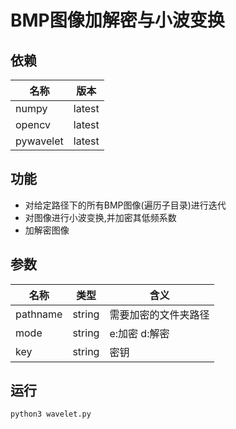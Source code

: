 # BMP图像加解密与小波变换

## 依赖

名称|版本
-|-
numpy|latest
opencv|latest
pywavelet|latest


## 功能

* 对给定路径下的所有BMP图像(遍历子目录)进行迭代
* 对图像进行小波变换,并加密其低频系数
* 加解密图像


## 参数

名称|类型|含义
-|-|-
pathname|string|需要加密的文件夹路径
mode|string|e:加密 d:解密
key|string|密钥


## 运行

`python3 wavelet.py`